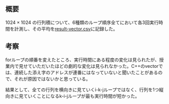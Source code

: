 ## 概要

$1024 \times 1024$ の行列積について、6種類のループ順序全てにおいて各3回実行時間を計測し、その平均を[result-vector.csv](./result-vector.csv)に記録した。

## 考察

forループの順番を変えたところ、実行時間にある程度の変化は見られたが、授業内で見せていただいたほどの劇的な変化は見られなかった。C++のvectorでは、連続した添え字のアドレスが連番にはなっていないと聞いたことがあるので、それが原因ではないかと思っている。

結果として、全ての行列を横向きに見ていくi-k-jループではなく、行列を1つ縦向きに見ていくことになるk-i-jループが最も実行時間が短かった。
